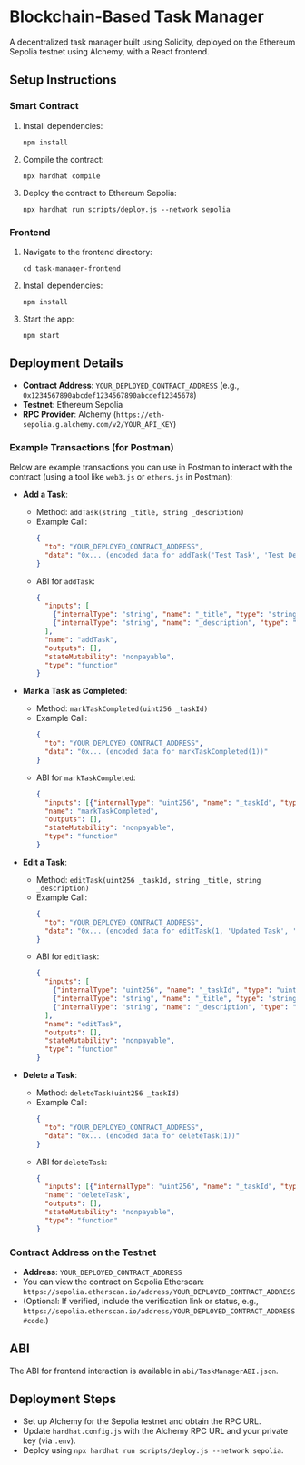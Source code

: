 # Blockchain-Based Task Manager

A decentralized task manager built using Solidity, deployed on the Ethereum Sepolia testnet using Alchemy, with a React frontend.

## Setup Instructions

### Smart Contract
1. Install dependencies:
   ```
   npm install
   ```
2. Compile the contract:
   ```
   npx hardhat compile
   ```
3. Deploy the contract to Ethereum Sepolia:
   ```
   npx hardhat run scripts/deploy.js --network sepolia
   ```

### Frontend
1. Navigate to the frontend directory:
   ```
   cd task-manager-frontend
   ```
2. Install dependencies:
   ```
   npm install
   ```
3. Start the app:
   ```
   npm start
   ```

## Deployment Details

- **Contract Address**: `YOUR_DEPLOYED_CONTRACT_ADDRESS` (e.g., `0x1234567890abcdef1234567890abcdef12345678`)
- **Testnet**: Ethereum Sepolia
- **RPC Provider**: Alchemy (`https://eth-sepolia.g.alchemy.com/v2/YOUR_API_KEY`)

### Example Transactions (for Postman)

Below are example transactions you can use in Postman to interact with the contract (using a tool like `web3.js` or `ethers.js` in Postman):

- **Add a Task**:
  - Method: `addTask(string _title, string _description)`
  - Example Call:
    ```json
    {
      "to": "YOUR_DEPLOYED_CONTRACT_ADDRESS",
      "data": "0x... (encoded data for addTask('Test Task', 'Test Description'))"
    }
    ```
  - ABI for `addTask`:
    ```json
    {
      "inputs": [
        {"internalType": "string", "name": "_title", "type": "string"},
        {"internalType": "string", "name": "_description", "type": "string"}
      ],
      "name": "addTask",
      "outputs": [],
      "stateMutability": "nonpayable",
      "type": "function"
    }
    ```

- **Mark a Task as Completed**:
  - Method: `markTaskCompleted(uint256 _taskId)`
  - Example Call:
    ```json
    {
      "to": "YOUR_DEPLOYED_CONTRACT_ADDRESS",
      "data": "0x... (encoded data for markTaskCompleted(1))"
    }
    ```
  - ABI for `markTaskCompleted`:
    ```json
    {
      "inputs": [{"internalType": "uint256", "name": "_taskId", "type": "uint256"}],
      "name": "markTaskCompleted",
      "outputs": [],
      "stateMutability": "nonpayable",
      "type": "function"
    }
    ```

- **Edit a Task**:
  - Method: `editTask(uint256 _taskId, string _title, string _description)`
  - Example Call:
    ```json
    {
      "to": "YOUR_DEPLOYED_CONTRACT_ADDRESS",
      "data": "0x... (encoded data for editTask(1, 'Updated Task', 'Updated Description'))"
    }
    ```
  - ABI for `editTask`:
    ```json
    {
      "inputs": [
        {"internalType": "uint256", "name": "_taskId", "type": "uint256"},
        {"internalType": "string", "name": "_title", "type": "string"},
        {"internalType": "string", "name": "_description", "type": "string"}
      ],
      "name": "editTask",
      "outputs": [],
      "stateMutability": "nonpayable",
      "type": "function"
    }
    ```

- **Delete a Task**:
  - Method: `deleteTask(uint256 _taskId)`
  - Example Call:
    ```json
    {
      "to": "YOUR_DEPLOYED_CONTRACT_ADDRESS",
      "data": "0x... (encoded data for deleteTask(1))"
    }
    ```
  - ABI for `deleteTask`:
    ```json
    {
      "inputs": [{"internalType": "uint256", "name": "_taskId", "type": "uint256"}],
      "name": "deleteTask",
      "outputs": [],
      "stateMutability": "nonpayable",
      "type": "function"
    }
    ```

### Contract Address on the Testnet

- **Address**: `YOUR_DEPLOYED_CONTRACT_ADDRESS`
- You can view the contract on Sepolia Etherscan: `https://sepolia.etherscan.io/address/YOUR_DEPLOYED_CONTRACT_ADDRESS`
- (Optional: If verified, include the verification link or status, e.g., `https://sepolia.etherscan.io/address/YOUR_DEPLOYED_CONTRACT_ADDRESS#code`.)

## ABI

The ABI for frontend interaction is available in `abi/TaskManagerABI.json`.

## Deployment Steps

- Set up Alchemy for the Sepolia testnet and obtain the RPC URL.
- Update `hardhat.config.js` with the Alchemy RPC URL and your private key (via `.env`).
- Deploy using `npx hardhat run scripts/deploy.js --network sepolia`.
